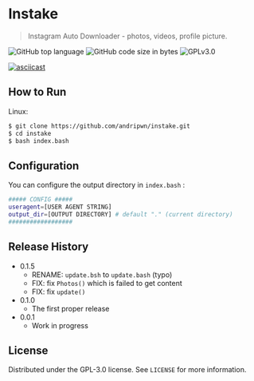 # Instake
> Instagram Auto Downloader - photos, videos, profile picture.

![GitHub top language](https://img.shields.io/github/languages/top/wayangcode/instake.svg)
![GitHub code size in bytes](https://img.shields.io/github/languages/code-size/wayangcode/instake.svg)
![GPLv3.0](https://img.shields.io/github/license/wayangcode/instake.svg)

[![asciicast](https://asciinema.org/a/de1WTCUv6NyHbXUZk6Oao2Lcm.svg)](https://asciinema.org/a/de1WTCUv6NyHbXUZk6Oao2Lcm)

## How to Run

Linux:

```sh
$ git clone https://github.com/andripwn/instake.git
$ cd instake
$ bash index.bash
```

## Configuration

You can configure the output directory in `index.bash` :

```sh
##### CONFIG #####
useragent=[USER AGENT STRING]
output_dir=[OUTPUT DIRECTORY] # default "." (current directory)
##################
```

## Release History

* 0.1.5
    * RENAME: `update.bsh` to `update.bash` (typo)
    * FIX: fix `Photos()` which is failed to get content
    * FIX: fix `update()`
* 0.1.0
    * The first proper release
* 0.0.1
    * Work in progress

## License

Distributed under the GPL-3.0 license. See ``LICENSE`` for more information.
